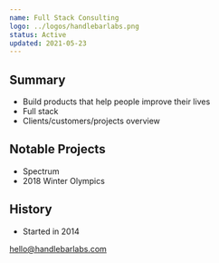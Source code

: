 ```yaml
---
name: Full Stack Consulting
logo: ../logos/handlebarlabs.png
status: Active
updated: 2021-05-23
---
```


## Summary

- Build products that help people improve their lives
- Full stack
- Clients/customers/projects overview

## Notable Projects

- Spectrum
- 2018 Winter Olympics

## History

- Started in 2014

hello@handlebarlabs.com
